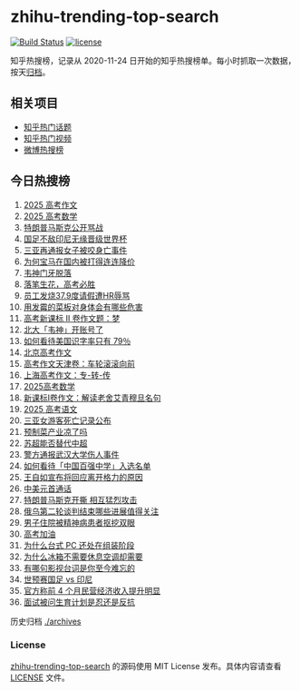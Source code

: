 # zhihu-trending-top-search

[![Build Status](https://github.com/justjavac/zhihu-trending-top-search/workflows/ci/badge.svg?branch=main)](https://github.com/justjavac/zhihu-trending-top-search/actions)
[![license](https://img.shields.io/github/license/justjavac/zhihu-trending-top-search)](https://github.com/justjavac/zhihu-trending-top-search/blob/main/LICENSE)

知乎热搜榜，记录从 2020-11-24 日开始的知乎热搜榜单。每小时抓取一次数据，按天[归档](./archives)。

## 相关项目

- [知乎热门话题](https://github.com/justjavac/zhihu-trending-hot-questions)
- [知乎热门视频](https://github.com/justjavac/zhihu-trending-hot-video)
- [微博热搜榜](https://github.com/justjavac/weibo-trending-hot-search)

## 今日热搜榜

<!-- BEGIN -->
<!-- 最后更新时间 Sat Jun 07 2025 19:16:31 GMT+0800 (China Standard Time) -->

1. [2025 高考作文](https://www.zhihu.com/search?q=2025%20%E9%AB%98%E8%80%83%E4%BD%9C%E6%96%87)
1. [2025 高考数学](https://www.zhihu.com/search?q=2025%20%E9%AB%98%E8%80%83%E6%95%B0%E5%AD%A6)
1. [特朗普马斯克公开骂战](https://www.zhihu.com/search?q=%E7%89%B9%E6%9C%97%E6%99%AE%E9%A9%AC%E6%96%AF%E5%85%8B%E5%85%AC%E5%BC%80%E9%AA%82%E6%88%98)
1. [国足不敌印尼无缘晋级世界杯](https://www.zhihu.com/search?q=%E5%9B%BD%E8%B6%B3%E4%B8%8D%E6%95%8C%E5%8D%B0%E5%B0%BC%E6%97%A0%E7%BC%98%E6%99%8B%E7%BA%A7%E4%B8%96%E7%95%8C%E6%9D%AF)
1. [三亚再通报女子被咬身亡事件](https://www.zhihu.com/search?q=%E4%B8%89%E4%BA%9A%E5%86%8D%E9%80%9A%E6%8A%A5%E5%A5%B3%E5%AD%90%E8%A2%AB%E5%92%AC%E8%BA%AB%E4%BA%A1%E4%BA%8B%E4%BB%B6)
1. [为何宝马在国内被打得连连降价](https://www.zhihu.com/search?q=%E4%B8%BA%E4%BD%95%E5%AE%9D%E9%A9%AC%E5%9C%A8%E5%9B%BD%E5%86%85%E8%A2%AB%E6%89%93%E5%BE%97%E8%BF%9E%E8%BF%9E%E9%99%8D%E4%BB%B7)
1. [韦神门牙脱落](https://www.zhihu.com/search?q=%E9%9F%A6%E7%A5%9E%E9%97%A8%E7%89%99%E8%84%B1%E8%90%BD)
1. [落笔生花，高考必胜](https://www.zhihu.com/search?q=%E8%90%BD%E7%AC%94%E7%94%9F%E8%8A%B1%EF%BC%8C%E9%AB%98%E8%80%83%E5%BF%85%E8%83%9C)
1. [员工发烧37.9度请假遭HR辱骂](https://www.zhihu.com/search?q=%E5%91%98%E5%B7%A5%E5%8F%91%E7%83%A737.9%E5%BA%A6%E8%AF%B7%E5%81%87%E9%81%ADHR%E8%BE%B1%E9%AA%82)
1. [用发霉的菜板对身体会有哪些危害](https://www.zhihu.com/search?q=%E7%94%A8%E5%8F%91%E9%9C%89%E7%9A%84%E8%8F%9C%E6%9D%BF%E5%AF%B9%E8%BA%AB%E4%BD%93%E4%BC%9A%E6%9C%89%E5%93%AA%E4%BA%9B%E5%8D%B1%E5%AE%B3)
1. [高考新课标 Ⅱ 卷作文题：梦](https://www.zhihu.com/search?q=%E9%AB%98%E8%80%83%E6%96%B0%E8%AF%BE%E6%A0%87%20%E2%85%A1%20%E5%8D%B7%E4%BD%9C%E6%96%87%E9%A2%98%EF%BC%9A%E6%A2%A6)
1. [北大「韦神」开账号了](https://www.zhihu.com/search?q=%E5%8C%97%E5%A4%A7%E3%80%8C%E9%9F%A6%E7%A5%9E%E3%80%8D%E5%BC%80%E8%B4%A6%E5%8F%B7%E4%BA%86)
1. [如何看待美国识字率只有 79％](https://www.zhihu.com/search?q=%E5%A6%82%E4%BD%95%E7%9C%8B%E5%BE%85%E7%BE%8E%E5%9B%BD%E8%AF%86%E5%AD%97%E7%8E%87%E5%8F%AA%E6%9C%89%2079%EF%BC%85)
1. [北京高考作文](https://www.zhihu.com/search?q=%E5%8C%97%E4%BA%AC%E9%AB%98%E8%80%83%E4%BD%9C%E6%96%87)
1. [高考作文天津卷：车轮滚滚向前](https://www.zhihu.com/search?q=%E9%AB%98%E8%80%83%E4%BD%9C%E6%96%87%E5%A4%A9%E6%B4%A5%E5%8D%B7%EF%BC%9A%E8%BD%A6%E8%BD%AE%E6%BB%9A%E6%BB%9A%E5%90%91%E5%89%8D)
1. [上海高考作文：专-转-传](https://www.zhihu.com/search?q=%E4%B8%8A%E6%B5%B7%E9%AB%98%E8%80%83%E4%BD%9C%E6%96%87%EF%BC%9A%E4%B8%93-%E8%BD%AC-%E4%BC%A0)
1. [2025高考数学](https://www.zhihu.com/search?q=2025%E9%AB%98%E8%80%83%E6%95%B0%E5%AD%A6)
1. [新课标I卷作文：解读老舍艾青穆旦名句](https://www.zhihu.com/search?q=%E6%96%B0%E8%AF%BE%E6%A0%87I%E5%8D%B7%E4%BD%9C%E6%96%87%EF%BC%9A%E8%A7%A3%E8%AF%BB%E8%80%81%E8%88%8D%E8%89%BE%E9%9D%92%E7%A9%86%E6%97%A6%E5%90%8D%E5%8F%A5)
1. [2025 高考语文](https://www.zhihu.com/search?q=2025%20%E9%AB%98%E8%80%83%E8%AF%AD%E6%96%87)
1. [三亚女游客死亡记录公布](https://www.zhihu.com/search?q=%E4%B8%89%E4%BA%9A%E5%A5%B3%E6%B8%B8%E5%AE%A2%E6%AD%BB%E4%BA%A1%E8%AE%B0%E5%BD%95%E5%85%AC%E5%B8%83)
1. [预制菜产业凉了吗](https://www.zhihu.com/search?q=%E9%A2%84%E5%88%B6%E8%8F%9C%E4%BA%A7%E4%B8%9A%E5%87%89%E4%BA%86%E5%90%97)
1. [苏超能否替代中超](https://www.zhihu.com/search?q=%E8%8B%8F%E8%B6%85%E8%83%BD%E5%90%A6%E6%9B%BF%E4%BB%A3%E4%B8%AD%E8%B6%85)
1. [警方通报武汉大学伤人事件](https://www.zhihu.com/search?q=%E8%AD%A6%E6%96%B9%E9%80%9A%E6%8A%A5%E6%AD%A6%E6%B1%89%E5%A4%A7%E5%AD%A6%E4%BC%A4%E4%BA%BA%E4%BA%8B%E4%BB%B6)
1. [如何看待「中国百强中学」入选名单](https://www.zhihu.com/search?q=%E5%A6%82%E4%BD%95%E7%9C%8B%E5%BE%85%E3%80%8C%E4%B8%AD%E5%9B%BD%E7%99%BE%E5%BC%BA%E4%B8%AD%E5%AD%A6%E3%80%8D%E5%85%A5%E9%80%89%E5%90%8D%E5%8D%95)
1. [王自如宣布将回应离开格力的原因](https://www.zhihu.com/search?q=%E7%8E%8B%E8%87%AA%E5%A6%82%E5%AE%A3%E5%B8%83%E5%B0%86%E5%9B%9E%E5%BA%94%E7%A6%BB%E5%BC%80%E6%A0%BC%E5%8A%9B%E7%9A%84%E5%8E%9F%E5%9B%A0)
1. [中美元首通话](https://www.zhihu.com/search?q=%E4%B8%AD%E7%BE%8E%E5%85%83%E9%A6%96%E9%80%9A%E8%AF%9D)
1. [特朗普马斯克开撕 相互猛烈攻击](https://www.zhihu.com/search?q=%E7%89%B9%E6%9C%97%E6%99%AE%E9%A9%AC%E6%96%AF%E5%85%8B%E5%BC%80%E6%92%95%20%E7%9B%B8%E4%BA%92%E7%8C%9B%E7%83%88%E6%94%BB%E5%87%BB)
1. [俄乌第二轮谈判结束哪些进展值得关注](https://www.zhihu.com/search?q=%E4%BF%84%E4%B9%8C%E7%AC%AC%E4%BA%8C%E8%BD%AE%E8%B0%88%E5%88%A4%E7%BB%93%E6%9D%9F%E5%93%AA%E4%BA%9B%E8%BF%9B%E5%B1%95%E5%80%BC%E5%BE%97%E5%85%B3%E6%B3%A8)
1. [男子住院被精神病患者抠挖双眼](https://www.zhihu.com/search?q=%E7%94%B7%E5%AD%90%E4%BD%8F%E9%99%A2%E8%A2%AB%E7%B2%BE%E7%A5%9E%E7%97%85%E6%82%A3%E8%80%85%E6%8A%A0%E6%8C%96%E5%8F%8C%E7%9C%BC)
1. [高考加油](https://www.zhihu.com/search?q=%E9%AB%98%E8%80%83%E5%8A%A0%E6%B2%B9)
1. [为什么台式 PC 还处在组装阶段](https://www.zhihu.com/search?q=%E4%B8%BA%E4%BB%80%E4%B9%88%E5%8F%B0%E5%BC%8F%20PC%20%E8%BF%98%E5%A4%84%E5%9C%A8%E7%BB%84%E8%A3%85%E9%98%B6%E6%AE%B5)
1. [为什么冰箱不需要休息空调却需要](https://www.zhihu.com/search?q=%E4%B8%BA%E4%BB%80%E4%B9%88%E5%86%B0%E7%AE%B1%E4%B8%8D%E9%9C%80%E8%A6%81%E4%BC%91%E6%81%AF%E7%A9%BA%E8%B0%83%E5%8D%B4%E9%9C%80%E8%A6%81)
1. [有哪句影视台词是你至今难忘的](https://www.zhihu.com/search?q=%E6%9C%89%E5%93%AA%E5%8F%A5%E5%BD%B1%E8%A7%86%E5%8F%B0%E8%AF%8D%E6%98%AF%E4%BD%A0%E8%87%B3%E4%BB%8A%E9%9A%BE%E5%BF%98%E7%9A%84)
1. [世预赛国足 vs 印尼](https://www.zhihu.com/search?q=%E4%B8%96%E9%A2%84%E8%B5%9B%E5%9B%BD%E8%B6%B3%20vs%20%E5%8D%B0%E5%B0%BC)
1. [官方称前 4 个月民营经济收入提升明显](https://www.zhihu.com/search?q=%E5%AE%98%E6%96%B9%E7%A7%B0%E5%89%8D%204%20%E4%B8%AA%E6%9C%88%E6%B0%91%E8%90%A5%E7%BB%8F%E6%B5%8E%E6%94%B6%E5%85%A5%E6%8F%90%E5%8D%87%E6%98%8E%E6%98%BE)
1. [面试被问生育计划是忍还是反抗](https://www.zhihu.com/search?q=%E9%9D%A2%E8%AF%95%E8%A2%AB%E9%97%AE%E7%94%9F%E8%82%B2%E8%AE%A1%E5%88%92%E6%98%AF%E5%BF%8D%E8%BF%98%E6%98%AF%E5%8F%8D%E6%8A%97)

<!-- END -->

历史归档 [./archives](./archives)

### License

[zhihu-trending-top-search](https://github.com/justjavac/zhihu-trending-top-search) 的源码使用 MIT License
发布。具体内容请查看 [LICENSE](./LICENSE) 文件。
